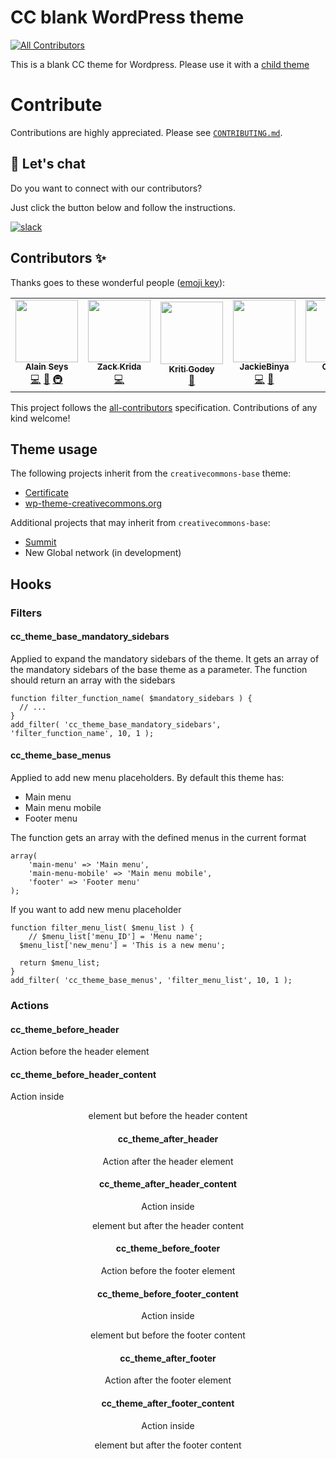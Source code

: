 # CC blank WordPress theme
<!-- ALL-CONTRIBUTORS-BADGE:START - Do not remove or modify this section -->
[![All Contributors](https://img.shields.io/badge/all_contributors-6-orange.svg?style=flat-square)](#contributors-)
<!-- ALL-CONTRIBUTORS-BADGE:END -->

This is a blank CC theme for Wordpress. Please use it with a [child theme](https://developer.wordpress.org/themes/advanced-topics/child-themes/) 

# Contribute
Contributions are highly appreciated. Please see [`CONTRIBUTING.md`](CONTRIBUTING.md).

## 📣 Let's chat
Do you want to connect with our contributors?

Just click the button below and follow the instructions.

[![slack](https://img.shields.io/badge/Slack-4A154B?style=for-the-badge&logo=slack&logoColor=white)](https://slack-signup.creativecommons.org/)

## Contributors ✨

Thanks goes to these wonderful people ([emoji key](https://allcontributors.org/docs/en/emoji-key)):

<!-- ALL-CONTRIBUTORS-LIST:START - Do not remove or modify this section -->
<!-- prettier-ignore-start -->
<!-- markdownlint-disable -->
<table>
  <tr>
    <td align="center"><a href="http://www.epacking.be"><img src="https://avatars.githubusercontent.com/u/19891785?v=4?s=100" width="100px;" alt=""/><br /><sub><b>Alain Seys</b></sub></a><br /><a href="https://github.com/creativecommons/creativecommons-base/commits?author=alainseys" title="Code">💻</a> <a href="https://github.com/creativecommons/creativecommons-base/commits?author=alainseys" title="Documentation">📖</a> <a href="#infra-alainseys" title="Infrastructure (Hosting, Build-Tools, etc)">🚇</a></td>
    <td align="center"><a href="https://zack.cat"><img src="https://avatars.githubusercontent.com/u/6351754?v=4?s=100" width="100px;" alt=""/><br /><sub><b>Zack Krida</b></sub></a><br /><a href="https://github.com/creativecommons/creativecommons-base/commits?author=zackkrida" title="Code">💻</a></td>
    <td align="center"><a href="http://kritigodey.com"><img src="https://avatars.githubusercontent.com/u/287034?v=4?s=100" width="100px;" alt=""/><br /><sub><b>Kriti Godey</b></sub></a><br /><a href="#projectManagement-kgodey" title="Project Management">📆</a></td>
    <td align="center"><a href="http://jackiebinya.github.io"><img src="https://avatars.githubusercontent.com/u/50267279?v=4?s=100" width="100px;" alt=""/><br /><sub><b>JackieBinya</b></sub></a><br /><a href="https://github.com/creativecommons/creativecommons-base/commits?author=JackieBinya" title="Code">💻</a> <a href="https://github.com/creativecommons/creativecommons-base/commits?author=JackieBinya" title="Documentation">📖</a></td>
    <td align="center"><a href="https://github.com/Cronus1007"><img src="https://avatars.githubusercontent.com/u/56436023?v=4?s=100" width="100px;" alt=""/><br /><sub><b>Cronus </b></sub></a><br /><a href="https://github.com/creativecommons/creativecommons-base/commits?author=Cronus1007" title="Code">💻</a></td>
    <td align="center"><a href="http://hugo.solar"><img src="https://avatars.githubusercontent.com/u/894708?v=4?s=100" width="100px;" alt=""/><br /><sub><b>Hugo Solar</b></sub></a><br /><a href="https://github.com/creativecommons/creativecommons-base/commits?author=hugosolar" title="Code">💻</a> <a href="#mentoring-hugosolar" title="Mentoring">🧑‍🏫</a> <a href="https://github.com/creativecommons/creativecommons-base/commits?author=hugosolar" title="Documentation">📖</a></td>
  </tr>
</table>

<!-- markdownlint-restore -->
<!-- prettier-ignore-end -->

<!-- ALL-CONTRIBUTORS-LIST:END -->

This project follows the [all-contributors](https://github.com/all-contributors/all-contributors) specification. Contributions of any kind welcome!

## Theme usage

The following projects inherit from the `creativecommons-base` theme:

- [Certificate](https://github.com/creativecommons/creativecommons-certificate/blob/b2967296b0324f33d1be4c041954513363191bcc/composer.json#L21)
- [wp-theme-creativecommons.org](https://github.com/creativecommons/wp-theme-creativecommons.org/blob/375cafbaccf03eded02f8f7f422e02e97833515a/composer.json#L20)

Additional projects that may inherit from `creativecommons-base`:

- [Summit](https://summit.creativecommons.org/)
- New Global network (in development)

## Hooks
### Filters
#### cc_theme_base_mandatory_sidebars

Applied to expand the mandatory sidebars of the theme. It gets an array of the mandatory sidebars of the base theme as a parameter. The function should return an array with the sidebars

```
function filter_function_name( $mandatory_sidebars ) {
  // ...
}
add_filter( 'cc_theme_base_mandatory_sidebars', 'filter_function_name', 10, 1 );
```

#### cc_theme_base_menus
Applied to add new menu placeholders. By default this theme has:
- Main menu
- Main menu mobile
- Footer menu

The function gets an array with the defined menus in the current format

```
array(
    'main-menu' => 'Main menu',
    'main-menu-mobile' => 'Main menu mobile',
    'footer' => 'Footer menu'
);
```
If you want to add new menu placeholder
```
function filter_menu_list( $menu_list ) {
    // $menu_list['menu_ID'] = 'Menu name';
  $menu_list['new_menu'] = 'This is a new menu';
  
  return $menu_list;
}
add_filter( 'cc_theme_base_menus', 'filter_menu_list', 10, 1 );
```

### Actions
#### cc_theme_before_header
Action before the header element

#### cc_theme_before_header_content
Action inside <header> element but before the header content

#### cc_theme_after_header
Action after the header element

#### cc_theme_after_header_content
Action inside <header> element but after the header content

#### cc_theme_before_footer
Action before the footer element

#### cc_theme_before_footer_content
Action inside <footer> element but before the footer content

#### cc_theme_after_footer
Action after the footer element

#### cc_theme_after_footer_content
Action inside <footer> element but after the footer content
